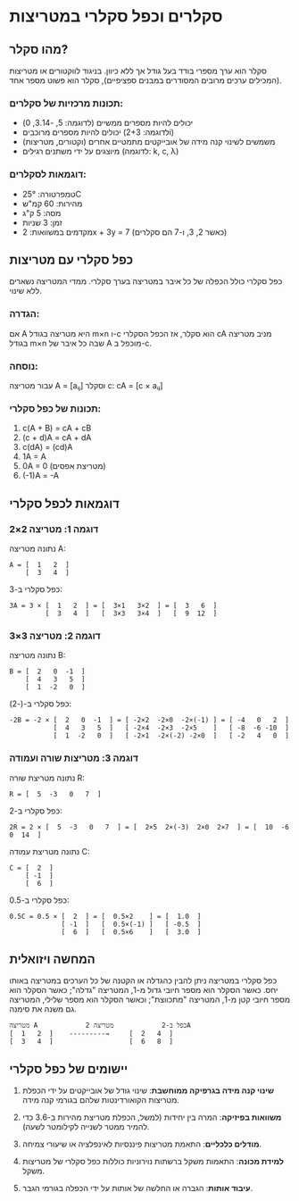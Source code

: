 # סקלרים וכפל סקלרי במטריצות

## מהו סקלר?

סקלר הוא ערך מספרי בודד בעל גודל אך ללא כיוון. בניגוד לווקטורים או מטריצות (המכילים ערכים מרובים המסודרים במבנים ספציפיים), סקלר הוא פשוט מספר אחד.

### תכונות מרכזיות של סקלרים:
- יכולים להיות מספרים ממשיים (לדוגמה: 5, -3.14, 0)
- יכולים להיות מספרים מרוכבים (לדוגמה: 2+3i)
- משמשים לשינוי קנה מידה של אובייקטים מתמטיים אחרים (וקטורים, מטריצות)
- מיוצגים על ידי משתנים רגילים (לדוגמה: k, c, λ)

### דוגמאות לסקלרים:
- טמפרטורה: 25°C
- מהירות: 60 קמ"ש
- מסה: 5 ק"ג
- זמן: 3 שניות
- מקדמים במשוואות: 2x + 3y = 7 (כאשר 2, 3, ו-7 הם סקלרים)

## כפל סקלרי עם מטריצות

כפל סקלרי כולל הכפלה של כל איבר במטריצה בערך סקלרי. ממדי המטריצה נשארים ללא שינוי.

### הגדרה:
אם A היא מטריצה בגודל m×n ו-c הוא סקלר, אז הכפל הסקלרי cA מניב מטריצה בגודל m×n שבה כל איבר של A מוכפל ב-c.

### נוסחה:
עבור מטריצה A = [aᵢⱼ] וסקלר c:
cA = [c × aᵢⱼ]

### תכונות של כפל סקלרי:
1. c(A + B) = cA + cB
2. (c + d)A = cA + dA
3. c(dA) = (cd)A
4. 1A = A
5. 0A = 0 (מטריצת אפסים)
6. (-1)A = -A

## דוגמאות לכפל סקלרי

### דוגמה 1: מטריצה 2×2
נתונה מטריצה A:
```
A = [  1   2  ]
    [  3   4  ]
```

כפל סקלרי ב-3:
```
3A = 3 × [  1   2  ] = [  3×1   3×2  ] = [  3   6  ]
         [  3   4  ]   [  3×3   3×4  ]   [  9  12  ]
```

### דוגמה 2: מטריצה 3×3
נתונה מטריצה B:
```
B = [  2   0  -1  ]
    [  4   3   5  ]
    [  1  -2   0  ]
```

כפל סקלרי ב-(-2):
```
-2B = -2 × [  2   0  -1  ] = [ -2×2  -2×0  -2×(-1) ] = [ -4   0   2  ]
           [  4   3   5  ]   [ -2×4  -2×3  -2×5    ]   [ -8  -6 -10  ]
           [  1  -2   0  ]   [ -2×1  -2×(-2) -2×0  ]   [ -2   4   0  ]
```

### דוגמה 3: מטריצות שורה ועמודה
נתונה מטריצת שורה R:
```
R = [  5  -3   0   7  ]
```

כפל סקלרי ב-2:
```
2R = 2 × [  5  -3   0   7  ] = [  2×5  2×(-3)  2×0  2×7  ] = [  10  -6   0  14  ]
```

נתונה מטריצת עמודה C:
```
C = [  2  ]
    [ -1  ]
    [  6  ]
```

כפל סקלרי ב-0.5:
```
0.5C = 0.5 × [  2  ] = [  0.5×2    ] = [  1.0  ]
             [ -1  ]   [  0.5×(-1) ]   [ -0.5  ]
             [  6  ]   [  0.5×6    ]   [  3.0  ]
```

## המחשה ויזואלית

כפל סקלרי במטריצה ניתן להבין כהגדלה או הקטנה של כל הערכים במטריצה באותו יחס. כאשר הסקלר הוא מספר חיובי גדול מ-1, המטריצה "גדלה"; כאשר הסקלר הוא מספר חיובי קטן מ-1, המטריצה "מתכווצת"; וכאשר הסקלר הוא מספר שלילי, המטריצה גם משנה את סימנה.

```
מטריצה A            כפל ב-2            מטריצה 2A
[  1   2  ]    ---------→     [  2   4  ]
[  3   4  ]                   [  6   8  ]
```

## יישומים של כפל סקלרי

1. **שינוי קנה מידה בגרפיקה ממוחשבת**: שינוי גודל של אובייקטים על ידי הכפלת מטריצות הקואורדינטות שלהם בגורמי קנה מידה.

2. **משוואות בפיזיקה**: המרה בין יחידות (למשל, הכפלת מטריצת מהירות ב-3.6 כדי להמיר ממטר לשנייה לקילומטר לשעה).

3. **מודלים כלכליים**: התאמת מטריצות פיננסיות לאינפלציה או שיעורי צמיחה.

4. **למידת מכונה**: התאמות משקל ברשתות נוירוניות כוללות כפל סקלרי של מטריצות משקל.

5. **עיבוד אותות**: הגברה או החלשה של אותות על ידי הכפלה בגורמי הגבר.
